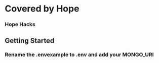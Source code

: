 # Covered by Hope
### Hope Hacks

## Getting Started

### Rename the .envexample to .env and add your MONGO_URI
